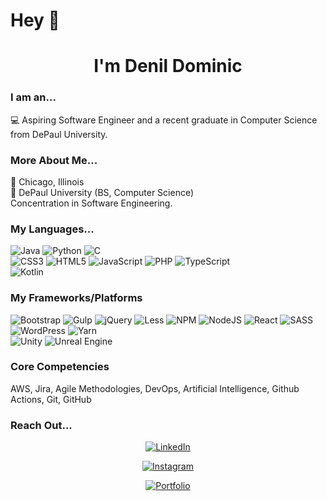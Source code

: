 # Hey 👋

<h1 align=center>I'm Denil Dominic</h1>

### I am an...
💻 Aspiring Software Engineer and a recent graduate in Computer Science from DePaul University.<br>


### More About Me...
📍 Chicago, Illinois <br>
🎒 DePaul University (BS, Computer Science) <br>
   Concentration in Software Engineering.<br>



### My Languages...

![Java](https://img.shields.io/badge/java-%23ED8B00.svg?style=for-the-badge&logo=java&logoColor=white)
![Python](https://img.shields.io/badge/python-3670A0?style=for-the-badge&logo=python&logoColor=ffdd54)
![C](https://img.shields.io/badge/c-%2300599C.svg?style=for-the-badge&logo=c&logoColor=white)
<br>
![CSS3](https://img.shields.io/badge/css3-%231572B6.svg?style=for-the-badge&logo=css3&logoColor=white)
![HTML5](https://img.shields.io/badge/html5-%23E34F26.svg?style=for-the-badge&logo=html5&logoColor=white)
![JavaScript](https://img.shields.io/badge/javascript-%23323330.svg?style=for-the-badge&logo=javascript&logoColor=%23F7DF1E)
![PHP](https://img.shields.io/badge/php-%23777BB4.svg?style=for-the-badge&logo=php&logoColor=white)
![TypeScript](https://img.shields.io/badge/typescript-%23007ACC.svg?style=for-the-badge&logo=typescript&logoColor=white)
<br>
![Kotlin](https://img.shields.io/badge/kotlin-%237F52FF.svg?style=for-the-badge&logo=kotlin&logoColor=white)

### My Frameworks/Platforms

![Bootstrap](https://img.shields.io/badge/bootstrap-%23563D7C.svg?style=for-the-badge&logo=bootstrap&logoColor=white)
![Gulp](https://img.shields.io/badge/GULP-%23CF4647.svg?style=for-the-badge&logo=gulp&logoColor=white)
![jQuery](https://img.shields.io/badge/jquery-%230769AD.svg?style=for-the-badge&logo=jquery&logoColor=white)
![Less](https://img.shields.io/badge/less-2B4C80?style=for-the-badge&logo=less&logoColor=white)
![NPM](https://img.shields.io/badge/NPM-%23000000.svg?style=for-the-badge&logo=npm&logoColor=white)
![NodeJS](https://img.shields.io/badge/node.js-6DA55F?style=for-the-badge&logo=node.js&logoColor=white)
![React](https://img.shields.io/badge/react-%2320232a.svg?style=for-the-badge&logo=react&logoColor=%2361DAFB)
![SASS](https://img.shields.io/badge/SASS-hotpink.svg?style=for-the-badge&logo=SASS&logoColor=white)
![WordPress](https://img.shields.io/badge/WordPress-%23117AC9.svg?style=for-the-badge&logo=WordPress&logoColor=white)
![Yarn](https://img.shields.io/badge/yarn-%232C8EBB.svg?style=for-the-badge&logo=yarn&logoColor=white)
<br>
![Unity](https://img.shields.io/badge/unity-%23000000.svg?style=for-the-badge&logo=unity&logoColor=white)
![Unreal Engine](https://img.shields.io/badge/unrealengine-%23313131.svg?style=for-the-badge&logo=unrealengine&logoColor=white)

### Core Competencies
AWS, Jira, Agile Methodologies, DevOps, Artificial Intelligence, Github Actions, Git, GitHub

### Reach Out...

<div align="center">
  
  <a href="https://www.linkedin.com/in/denildominic/" target="_blank"> ![LinkedIn](https://img.shields.io/badge/linkedin-%230077B5.svg?style=for-the-badge&logo=linkedin&logoColor=white)</a>
  
  <a href="https://www.instagram.com/denil.d_/" target="_blank"> ![Instagram](https://img.shields.io/badge/Instagram-%23E4405F.svg?style=for-the-badge&logo=Instagram&logoColor=white)</a>

   <a href="https://portfolio.denil-dominic.com" target="_blank"> [![Portfolio](https://img.shields.io/badge/Portfolio-%23000000.svg?style=for-the-badge&logo=vercel&logoColor=white)](https://portfolio.denil-dominic.com)
</a>

  
  
  
  
</div>
